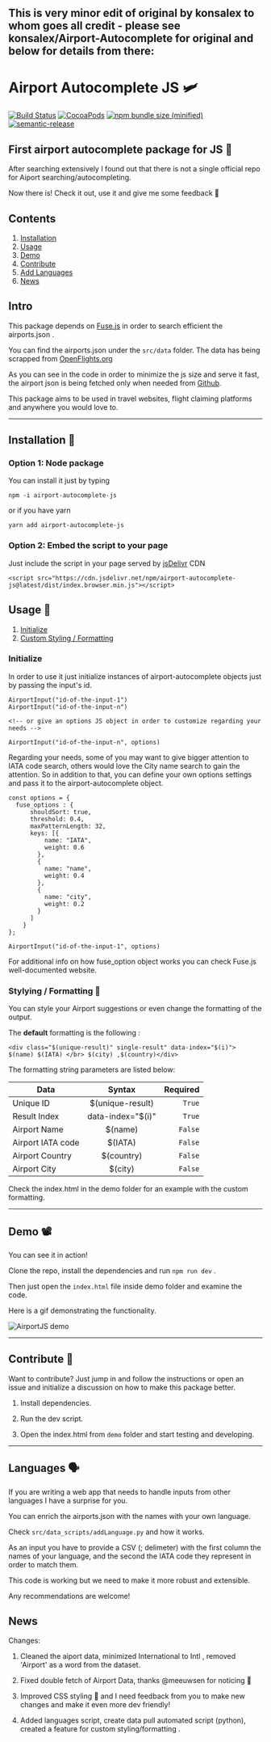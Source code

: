 ## This is very minor edit of original by konsalex to whom goes all credit - please see konsalex/Airport-Autocomplete for original and below for details from there: 

# Airport Autocomplete JS 🛩

[![Build Status](https://travis-ci.org/konsalex/Airport-Autocomplete-JS.svg?branch=master)](https://travis-ci.org/konsalex/Airport-Autocomplete-JS) [![CocoaPods](https://img.shields.io/cocoapods/l/AFNetworking.svg)](https://github.com/konsalex/Airport-Autocomplete-JS) [![npm bundle size (minified)](https://img.shields.io/bundlephobia/min/airport-autocomplete-js.svg)](https://www.npmjs.com/package/airport-autocomplete-js)
[![semantic-release](https://img.shields.io/badge/%20%20%F0%9F%93%A6%F0%9F%9A%80-semantic--release-e10079.svg)](https://github.com/semantic-release/semantic-release)


## First airport autocomplete package for JS 🎉

After searching extensively I found out that there is not a single official repo for Aiport searching/autocompleting.

Now there is! Check it out, use it and give me some feedback 📨

## **Contents**

1. [Installation](#installation)
2. [Usage](#usage)
3. [Demo](#demo)
4. [Contribute](#contrib)
5. [Add Languages](#lang)
6. [News](#news)

## Intro 

This package depends on [Fuse.js](http://fusejs.io/) in order to search efficient the airports.json .

You can find the airports.json under the `src/data` folder. The data has being scrapped from [OpenFlights.org](https://openflights.org/data.html)

As you can see in the code in order to minimize the js size and serve it fast, the airport json is being fetched only when needed from [Github](https://raw.githubusercontent.com/konsalex/Airport-Autocomplete-JS/master/src/data/airports.json).

This package aims to be used in travel websites, flight claiming platforms and anywhere you would love to.

---

<a id="installation"></a>

## Installation 🐲

### Option 1: Node package

You can install it just by typing

```
npm -i airport-autocomplete-js
```

or if you have yarn

```
yarn add airport-autocomplete-js
```

### Option 2: Embed the script to your page

Just include the script in your page served by [jsDelivr](https://www.jsdelivr.com/) CDN

```
<script src="https://cdn.jsdelivr.net/npm/airport-autocomplete-js@latest/dist/index.browser.min.js"></script>
```

<a id="usage"></a>

## Usage 🌊

1. [Initialize](#init)
2. [Custom Styling / Formatting](#custom)

<a id="init"></a>

### Initialize

In order to use it just initialize instances of airport-autocomplete objects just by passing the input's id.

```
AirportInput("id-of-the-input-1")
AirportInput("id-of-the-input-n")

<!-- or give an options JS object in order to customize regarding your needs -->

AirportInput("id-of-the-input-n", options)
```

Regarding your needs, some of you may want to give bigger attention to IATA code search, others would love the City name search to gain the attention. So in addition to that, you can define your own options settings and pass it to the airport-autocomplete object.

```
const options = {
  fuse_options : {
      shouldSort: true,
      threshold: 0.4,
      maxPatternLength: 32,
      keys: [{
          name: "IATA",
          weight: 0.6
        },
        {
          name: "name",
          weight: 0.4
        },
        {
          name: "city",
          weight: 0.2
        }
      ]
    }
};

AirportInput("id-of-the-input-1", options)
```

For additional info on how fuse_option object works you can check Fuse.js well-documented website.

<a id="custom"></a>

### Stylying / Formatting 💅

You can style your Airport suggestions or even change the formatting of the output.

The **default** formatting is the following : 

`<div class="$(unique-result)" single-result" data-index="$(i)"> $(name) $(IATA) </br> $(city) ,$(country)</div>`

The formatting string parameters are listed below:

| Data        | Syntax           | Required  |
| ------------- |:-------------:| -----:|
| Unique ID     | $(unique-result) | `True` |
| Result Index    | data-index="$(i)" | `True` |
| Airport Name     | $(name) | `False` |
| Airport IATA code     | $(IATA) | `False` |
| Airport Country     | $(country) | `False` |
| Airport City     | $(city) | `False` |

Check the index.html in the demo folder for an example with the custom formatting.

---

<a id="demo"></a>

## Demo 📽

You can see it in action!

Clone the repo, install the dependencies and run `npm run dev` .

Then just open the `index.html` file inside demo folder and examine the code.

Here is a gif demonstrating the functionality.

![AirportJS demo](https://raw.githubusercontent.com/konsalex/Airport-Autocomplete-JS/master/assets/img/AirportJS_demo.gif)

---

<a id="contrib"></a>

## Contribute 🧪


Want to contribute? Just jump in and follow the instructions or open an issue and initialize a discussion on how to make this package better.

1. Install dependencies.

2. Run the dev script.

3. Open the index.html from `demo` folder and start testing and developing.

---

<a id="lang"></a>

## Languages 🗣

If you are writing a web app that needs to handle inputs from other languages I have a surprise for you.

You can enrich the airports.json with the names with your own language.

Check `src/data_scripts/addLanguage.py` and how it works.

As an input you have to provide a CSV (; delimeter) with the first column the names of your language, and the second the IATA code they represent in order to match them.

This code is working but we need to make it more robust and extensible.

Any recommendations are welcome!

<a id="news"></a>

## News

Changes:

1. Cleaned the aiport data, minimized International to Intl , removed 'Airport' as a word from the dataset.

2. Fixed double fetch of Airport Data, thanks @meeuwsen for noticing 🤟

3. Improved CSS styling 💅 and I need feedback from you to make new changes and make it even more dev friendly!

4. Added languages script, create data pull automated script (python), created a feature for custom styling/formatting .
